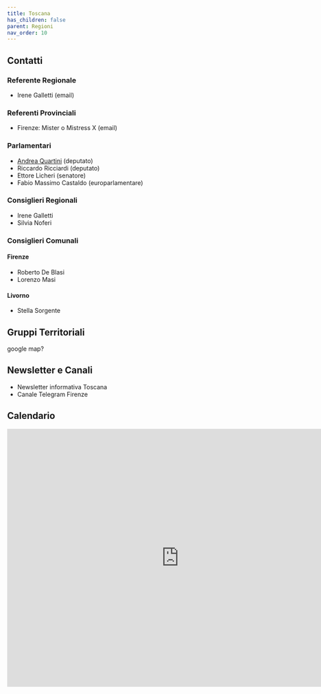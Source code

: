 ```yaml
---
title: Toscana
has_children: false
parent: Regioni
nav_order: 10
---
```


## Contatti
### Referente Regionale
- Irene Galletti (email)

### Referenti Provinciali
- Firenze: Mister o Mistress X (email)

### Parlamentari
- [Andrea Quartini](https://www.facebook.com/andreaquartiniM5S) (deputato)
- Riccardo Ricciardi (deputato)
- Ettore Licheri (senatore)
- Fabio Massimo Castaldo (europarlamentare)

### Consiglieri Regionali
- Irene Galletti
- Silvia Noferi

### Consiglieri Comunali
#### Firenze
- Roberto De Blasi
- Lorenzo Masi
#### Livorno
- Stella Sorgente

## Gruppi Territoriali
google map?

## Newsletter e Canali
- Newsletter informativa Toscana
- Canale Telegram Firenze

## Calendario
<iframe src="https://calendar.google.com/calendar/embed?height=600&wkst=2&bgcolor=%23ffffff&ctz=Europe%2FParis&showTz=0&showPrint=0&showDate=1&showTabs=1&showCalendars=0&src=bTVzLmZpcmVuemUucHJvdkBnbWFpbC5jb20&color=%23F6BF26" style="border-width:0" width="800" height="600" frameborder="0" scrolling="no"></iframe>
